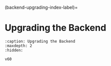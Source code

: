 (backend-upgrading-index-label)=

# Upgrading the Backend

```{toctree}
:caption: Upgrading the Backend
:maxdepth: 2
:hidden:

v60
```
